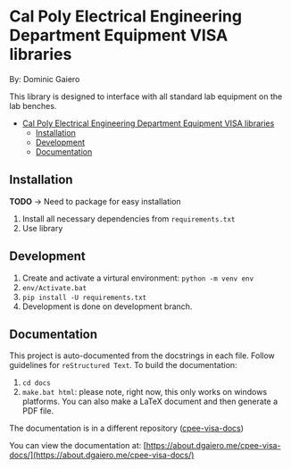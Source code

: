# Cal Poly Electrical Engineering Department Equipment VISA libraries

By: Dominic Gaiero

This library is designed to interface with all standard lab equipment
on the lab benches.

* [Cal Poly Electrical Engineering Department Equipment VISA libraries](#cal-poly-electrical-engineering-department-equipment-visa-libraries)
  * [Installation](#installation)
  * [Development](#development)
  * [Documentation](#documentation)

## Installation

**TODO** -> Need to package for easy installation

1. Install all necessary dependencies from `requirements.txt`
2. Use library

## Development

1. Create and activate a virtural environment: `python -m venv env`
2. `env/Activate.bat`
3. `pip install -U requirements.txt`
4. Development is done on development branch.

## Documentation

This project is auto-documented from the docstrings in each file. Follow guidelines for `reStructured Text`. To build the documentation:
1. `cd docs`
2. `make.bat html`: please note, right now, this only works on windows platforms. You can also make a LaTeX document and then generate a PDF file.

The documentation is in a different repository ([cpee-visa-docs](https://github.com/dgaiero/cpee-VISA-docs))

You can view the documentation at: [https://about.dgaiero.me/cpee-visa-docs/](https://about.dgaiero.me/cpee-visa-docs/)